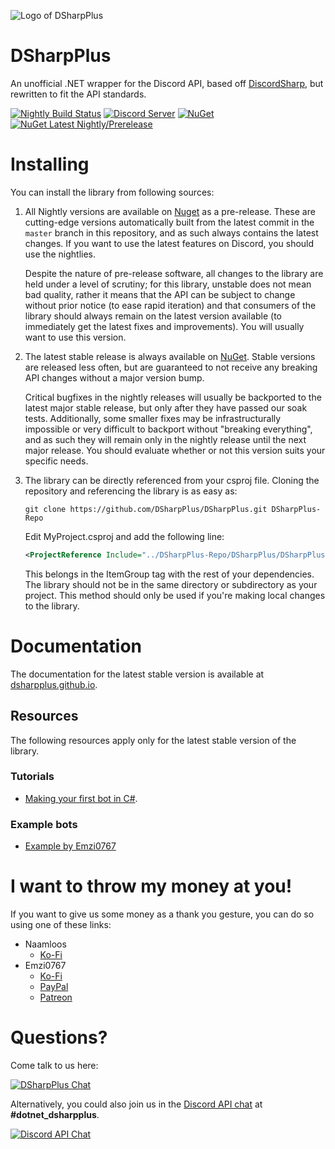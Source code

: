 ![Logo of DSharpPlus](https://github.com/DSharpPlus/DSharpPlus/raw/master/logo/dsharp+_smaller.png)

# DSharpPlus
An unofficial .NET wrapper for the Discord API, based off [DiscordSharp](https://github.com/suicvne/DiscordSharp), but rewritten to fit the API standards.

[![Nightly Build Status](https://github.com/DSharpPlus/DSharpPlus/actions/workflows/publish_nightly_master.yml/badge.svg?branch=master)](https://github.com/DSharpPlus/DSharpPlus/actions/workflows/publish_nightly_master.yml)
[![Discord Server](https://img.shields.io/discord/379378609942560770.svg?label=Discord&color=506de2)](https://discord.gg/dsharpplus)
[![NuGet](https://img.shields.io/nuget/v/DSharpPlus.svg?label=NuGet)](https://nuget.org/packages/DSharpPlus)
[![NuGet Latest Nightly/Prerelease](https://img.shields.io/nuget/vpre/DSharpPlus?color=505050&label=NuGet%20Latest%20Nightly%2FPrerelease)](https://nuget.org/packages/DSharpPlus)

# Installing
You can install the library from following sources:

1. All Nightly versions are available on [Nuget](https://www.nuget.org/packages/DSharpPlus/) as a pre-release. These are cutting-edge versions automatically built from the latest commit in the `master` branch in this repository, and as such always contains the latest changes. If you want to use the latest features on Discord, you should use the nightlies.

   Despite the nature of pre-release software, all changes to the library are held under a level of scrutiny; for this library, unstable does not mean bad quality, rather it means that the API can be subject to change without prior notice (to ease rapid iteration) and that consumers of the library should always remain on the latest version available (to immediately get the latest fixes and improvements). You will usually want to use this version.

2. The latest stable release is always available on [NuGet](https://nuget.org/packages/DSharpPlus). Stable versions are released less often, but are guaranteed to not receive any breaking API changes without a major version bump.

   Critical bugfixes in the nightly releases will usually be backported to the latest major stable release, but only after they have passed our soak tests. Additionally, some smaller fixes may be infrastructurally impossible or very difficult to backport without "breaking everything", and as such they will remain only in the nightly release until the next major release. You should evaluate whether or not this version suits your specific needs.

3. The library can be directly referenced from your csproj file. Cloning the repository and referencing the library is as easy as:
    ```
    git clone https://github.com/DSharpPlus/DSharpPlus.git DSharpPlus-Repo
    ```
    Edit MyProject.csproj and add the following line:
    ```xml
    <ProjectReference Include="../DSharpPlus-Repo/DSharpPlus/DSharpPlus.csproj" />
    ```
    This belongs in the ItemGroup tag with the rest of your dependencies. The library should not be in the same directory or subdirectory as your project. This method should only be used if you're making local changes to the library.

# Documentation
The documentation for the latest stable version is available at [dsharpplus.github.io](https://dsharpplus.github.io/).

## Resources
The following resources apply only for the latest stable version of the library.

### Tutorials
* [Making your first bot in C#](https://dsharpplus.github.io/articles/basics/bot_account.html).

### Example bots
* [Example by Emzi0767](https://github.com/DSharpPlus/Example-Bots)

# I want to throw my money at you!
If you want to give us some money as a thank you gesture, you can do so using one of these links:

* Naamloos
   * [Ko-Fi](https://ko-fi.com/naamloos)
* Emzi0767
   * [Ko-Fi](https://ko-fi.com/emzi0767)
   * [PayPal](https://paypal.me/Emzi0767/5USD)
   * [Patreon](https://patreon.com/emzi0767)

# Questions?
Come talk to us here:

[![DSharpPlus Chat](https://discord.com/api/guilds/379378609942560770/embed.png?style=banner1)](https://discord.gg/dsharpplus)

Alternatively, you could also join us in the [Discord API chat](https://discord.gg/discord-api) at **#dotnet_dsharpplus**.

[![Discord API Chat](https://discord.com/api/guilds/81384788765712384/embed.png?style=banner1)](https://discord.gg/discord-api)
